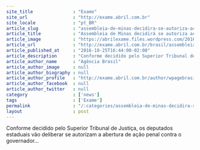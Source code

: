 ```yaml
---
site_title               : "Exame"
site_url                 : "http://exame.abril.com.br"
site_locale              : "pt_BR"
article_slug             : "assembleia-de-minas-decidira-se-autoriza-acao-contra-pimentel"
article_title            : "Assembleia de Minas decidirá se autoriza ação contra Pimentel"
article_image            : "https://abrilexame.files.wordpress.com/2016/10/size_960_16_9_fernando_pimentel_pt_governador_de_minas_gerais.jpg?quality=70&strip=all&w=960"
article_url              : "http://exame.abril.com.br/brasil/assembleia-de-minas-decidira-se-autoriza-acao-contra-pimentel/"
article_published_at     : "2016-10-25T16:44:00-02:00"
article_description      : "Conforme decidido pelo Superior Tribunal de Justiça, os deputados estaduais vão deliberar se autorizam a abertura de ação penal contra o governador..."
article_author_name      : "Agência Brasil"
article_author_image     : null
article_author_biography : null
article_author_profile   : "http://exame.abril.com.br/author/wpagebrasil/"
article_author_facebook  : null
article_author_twitter   : null
category                 : ['news']
tags                     : ['Exame']
permalink                : "/:categories/assembleia-de-minas-decidira-se-autoriza-acao-contra-pimentel/"
layout                   : post
---
```


Conforme decidido pelo Superior Tribunal de Justiça, os deputados estaduais vão deliberar se autorizam a abertura de ação penal contra o governador...
